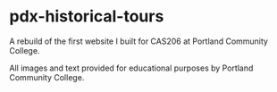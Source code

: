 # pdx-historical-tours
A rebuild of the first website I built for CAS206 at Portland Community College.

All images and text provided for educational purposes by Portland Community College.

